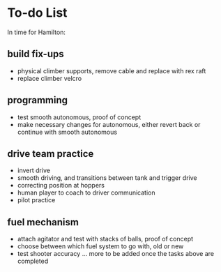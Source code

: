 # To-do List

In time for Hamilton:

## build fix-ups
- physical climber supports, remove cable and replace with rex raft
- replace climber velcro

## programming
- test smooth autonomous, proof of concept
- make necessary changes for autonomous, either revert back or continue with
  smooth autonomous

## drive team practice
- invert drive
- smooth driving, and transitions between tank and trigger drive
- correcting position at hoppers
- human player to coach to driver communication
- pilot practice

## fuel mechanism
- attach agitator and test with stacks of balls, proof of concept
- choose between which fuel system to go with, old or new
- test shooter accuracy
... more to be added once the tasks above are completed
